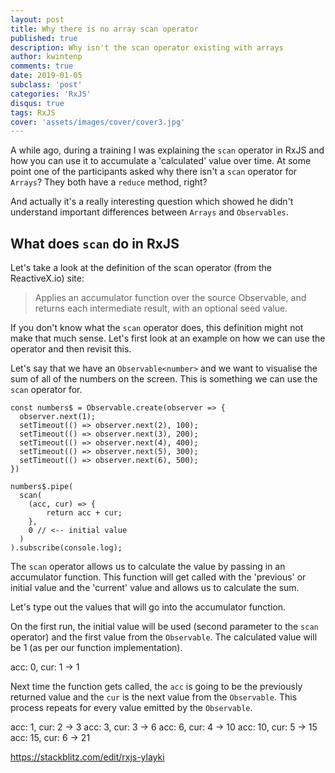 ```yaml
---
layout: post
title: Why there is no array scan operator
published: true
description: Why isn't the scan operator existing with arrays
author: kwintenp
comments: true
date: 2019-01-05
subclass: 'post'
categories: 'RxJS'
disqus: true
tags: RxJS
cover: 'assets/images/cover/cover3.jpg'
---
```


A while ago, during a training I was explaining the `scan` operator in RxJS and how you can use it to accumulate a 'calculated' value over time. At some point one of the participants asked why there isn't a `scan` operator for `Arrays`? They both have a `reduce` method, right?

And actually it's a really interesting question which showed he didn't understand important differences between `Arrays` and `Observables`.

## What does `scan` do in RxJS

Let's take a look at the definition of the scan operator (from the ReactiveX.io) site:

> Applies an accumulator function over the source Observable, and returns each intermediate result, with an optional seed value.

If you don't know what the `scan` operator does, this definition might not make that much sense. Let's first look at an example on how we can use the operator and then revisit this.

Let's say that we have an `Observable<number>` and we want to visualise the sum of all of the numbers on the screen. This is something we can use the `scan` operator for.  

```
const numbers$ = Observable.create(observer => {
  observer.next(1);
  setTimeout(() => observer.next(2), 100);
  setTimeout(() => observer.next(3), 200);
  setTimeout(() => observer.next(4), 400);
  setTimeout(() => observer.next(5), 300);
  setTimeout(() => observer.next(6), 500);
})

numbers$.pipe(
  scan(
  	(acc, cur) => {
    	return acc + cur;
  	}, 
  	0 // <-- initial value
  )
).subscribe(console.log);
```

The `scan` operator allows us to calculate the value by passing in an accumulator function. This function will get called with the 'previous' or initial value and the 'current' value and allows us to calculate the sum. 

Let's type out the values that will go into the accumulator function.

On the first run, the initial value will be used (second parameter to the `scan` operator) and the first value from the `Observable`. The calculated value will be 1 (as per our function implementation). 

acc: 0, cur: 1 -> 1

Next time the function gets called, the `acc` is going to be the previously returned value and the `cur` is the next value from the `Observable`. This process repeats for every value emitted by the `Observable`.

acc: 1, 	cur: 2 -> 3
acc: 3, 	cur: 3 -> 6
acc: 6, 	cur: 4 -> 10
acc: 10, 	cur: 5 -> 15
acc: 15, 	cur: 6 -> 21



https://stackblitz.com/edit/rxjs-ylayki




















